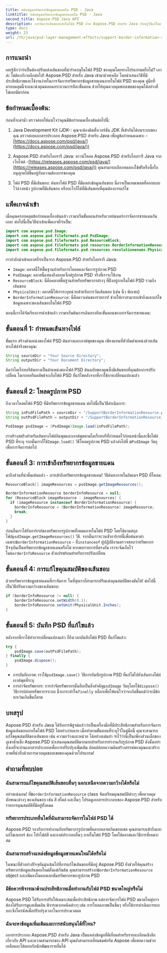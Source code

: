 ```yaml
---
title: สนับสนุนทรัพยากรข้อมูลชายแดนใน PSD - Java
linktitle: สนับสนุนทรัพยากรข้อมูลชายแดนใน PSD - Java
second_title: Aspose.PSD Java API
description: การจัดการเส้นขอบหลักในไฟล์ PSD ด้วย Aspose.PSD สำหรับ Java เรียนรู้วิธีแก้ไขความกว้างของเส้นขอบ หน่วย และอื่นๆ ผ่านขั้นตอนที่ปฏิบัติตามได้ง่าย ปรับปรุงการออกแบบ PSD ของคุณโดยทางโปรแกรม
type: docs
weight: 23
url: /th/java/psd-layer-management-effects/support-border-information-resource-psd/
---
```

## การแนะนำ

เคยรู้สึกว่าจำเป็นต้องปรับแต่งเส้นขอบที่น่ารำคาญในไฟล์ PSD ของคุณโดยทางโปรแกรมหรือไม่? เอาล่ะ ไม่ต้องกังวลอีกต่อไป! Aspose.PSD สำหรับ Java เข้ามาช่วยเหลือ โดยนำเสนอวิธีที่มีประสิทธิภาพและใช้งานง่ายในการจัดการทรัพยากรข้อมูลชายแดนภายในไฟล์ PSD ของคุณ คู่มือที่ครอบคลุมนี้จะแนะนำคุณตลอดกระบวนการทีละขั้นตอน ช่วยให้คุณควบคุมขอบเขตของคุณได้อย่างที่ไม่เคยมีมาก่อน

## ข้อกำหนดเบื้องต้น:

ก่อนที่จะดำน้ำ ตรวจสอบให้แน่ใจว่าคุณมีข้อกำหนดเบื้องต้นต่อไปนี้:

1. Java Development Kit (JDK-: คุณจะต้องติดตั้งเวอร์ชัน JDK ที่เข้ากันได้บนระบบของคุณ ตรวจสอบเอกสารประกอบ Aspose.PSD สำหรับ Java เพื่อดูข้อกำหนดเฉพาะ -[https://docs.aspose.com/psd/java/](https://docs.aspose.com/psd/java/))

2. Aspose.PSD สำหรับไลบรารี Java: ดาวน์โหลด Aspose.PSD สำหรับไลบรารี Java จากเว็บไซต์ -[https://releases.aspose.com/psd/java/](https://releases.aspose.com/psd/java/)) คุณสามารถเลือกทดลองใช้ฟรีหรือซื้อใบอนุญาตได้ขึ้นอยู่กับความต้องการของคุณ

3. ไฟล์ PSD ที่มีเส้นขอบ: ค้นหาไฟล์ PSD ที่มีแหล่งข้อมูลเส้นขอบ นี่อาจเป็นเทมเพลตที่ออกแบบไว้ล่วงหน้า รูปภาพที่มีเส้นขอบ หรืออะไรก็ได้ที่มีเส้นขอบที่คุณต้องการแก้ไข

## แพ็คเกจนำเข้า

เมื่อคุณครอบคลุมข้อกำหนดเบื้องต้นแล้ว เรามาเริ่มขั้นตอนสำหรับเวทย์มนตร์การจัดการชายแดนกันเถอะ ต่อไปนี้เป็นวิธีนำเข้าแพ็คเกจที่จำเป็น:

```java
import com.aspose.psd.Image;
import com.aspose.psd.fileformats.psd.PsdImage;
import com.aspose.psd.fileformats.psd.ResourceBlock;
import com.aspose.psd.fileformats.psd.resources.BorderInformationResource;
import com.aspose.psd.fileformats.psd.resources.resolutionenums.PhysicalUnit;
```

เรากำลังนำเข้าคลาสที่จำเป็นจาก Aspose.PSD สำหรับไลบรารี Java:

- `Image`: คลาสนี้ให้พื้นฐานสำหรับการโหลดและจัดการรูปภาพ PSD
- `PsdImage`: คลาสนี้แสดงถึงออบเจ็กต์รูปภาพ PSD จริงที่เราจะใช้งาน
- `ResourceBlock`: นี่คือคลาสพื้นฐานสำหรับทรัพยากรต่างๆ ที่ฝังอยู่ภายในไฟล์ PSD รวมถึงเส้นขอบ
- `PhysicalUnit`: คลาสนี้ให้เราระบุหน่วยสำหรับการวัดเส้นขอบ (เช่น นิ้ว พิกเซล)
- `BorderInformationResource`: นี่คือดาวเด่นของรายการ! ช่วยให้เราสามารถเข้าถึงและแก้ไขข้อมูลเฉพาะของเส้นขอบในไฟล์ PSD

ตอนนี้เราได้จัดเรียงการนำเข้าแล้ว เรามาเริ่มต้นการเดินทางทีละขั้นตอนของการจัดการชายแดน:

## ขั้นตอนที่ 1: กำหนดเส้นทางไฟล์

ขั้นแรก สร้างตำแหน่งของไฟล์ PSD ต้นทางและเอาต์พุตของคุณ เพียงแทนที่ตัวยึดตำแหน่งด้วยเส้นทางไฟล์จริงของคุณ:

```java
String sourceDir = "Your Source Directory";
String outputDir = "Your Document Directory";
```

คิดว่าไดเร็กทอรีต้นทางเป็นตำแหน่งของไฟล์ PSD ต้นฉบับของคุณซึ่งมีเส้นขอบที่คุณต้องการปรับเปลี่ยน ไดเรกทอรีผลลัพธ์จะเก็บไฟล์ PSD ที่แก้ไขหลังจากที่เราใช้การเปลี่ยนแปลงแล้ว

## ขั้นตอนที่ 2: โหลดรูปภาพ PSD

ถึงเวลาโหลดไฟล์ PSD ที่มีทรัพยากรข้อมูลชายแดน ต่อไปนี้เป็นวิธีดำเนินการ:

```java
String inPsdFilePath = sourceDir + "/SupportBorderInformationResource.psd";
String outPsdFilePath = outputDir + "/SupportBorderInformationResource_output.psd";

PsdImage psdImage = (PsdImage)Image.load(inPsdFilePath);
```

 เราสร้างสตริงสำหรับเส้นทางไฟล์อินพุตและเอาต์พุตตามไดเร็กทอรีที่กำหนดไว้ก่อนหน้านี้และชื่อไฟล์ PSD ที่ระบุ จากนั้นเราก็ใช้`Image.load()` วิธีโหลดรูปภาพ PSD แล้วส่งไปที่ a`PsdImage` วัตถุเพื่อการจัดการต่อไป

## ขั้นตอนที่ 3: การเข้าถึงทรัพยากรข้อมูลชายแดน

มาถึงส่วนที่น่าตื่นเต้นแล้ว - การเข้าถึงทรัพยากรข้อมูลชายแดน! วิธีค้นหาภายในอิมเมจ PSD ที่โหลด:

```java
ResourceBlock[] imageResources = psdImage.getImageResources();

BorderInformationResource borderInfoResource = null;
for (ResourceBlock imageResource : imageResources) {
  if (imageResource instanceof BorderInformationResource) {
    borderInfoResource = (BorderInformationResource) imageResource;
    break;
  }
}
```

ก่อนอื่นเราได้รับอาร์เรย์ของทรัพยากรรูปภาพทั้งหมดภายในไฟล์ PSD โดยใช้นามสกุลไฟล์`psdImage.getImageResources()` วิธี. จากนั้นเราจะวนซ้ำอาร์เรย์นี้เพื่อค้นหาค่าเฉพาะ`BorderInformationResource` - ที่`instanceof` ผู้ปฏิบัติงานตรวจสอบว่าทรัพยากรปัจจุบันเป็นทรัพยากรข้อมูลชายแดนหรือไม่ หากพบรายการที่ตรงกัน เราจะจัดเก็บไว้ใน`borderInfoResource` ตัวแปรพร้อมสำหรับการปรับเปลี่ยน

## ขั้นตอนที่ 4: การแก้ไขคุณสมบัติของเส้นขอบ

ด้วยทรัพยากรข้อมูลชายแดนที่เราจัดการ ในที่สุดเราก็สามารถปรับแต่งคุณสมบัติของมันได้! ต่อไปนี้เป็นวิธีปรับความกว้างของเส้นขอบ:

```java
if (borderInfoResource != null) {
    borderInfoResource.setWidth(0.1);
    borderInfoResource.setUnit(PhysicalUnit.Inches);
}
```

## ขั้นตอนที่ 5: บันทึก PSD ที่แก้ไขแล้ว

หลังจากที่เราได้ทำการเปลี่ยนแปลงแล้ว ก็ถึงเวลาบันทึกไฟล์ PSD ที่แก้ไขแล้ว:

```java
try {
    psdImage.save(outPsdFilePath);
} finally {
    psdImage.dispose();
}
```

-  การบันทึกภาพ: เราใช้`psdImage.save()` วิธีการบันทึกรูปภาพ PSD ที่แก้ไขไปยังเส้นทางไฟล์เอาต์พุตที่ระบุ
-  การกำจัดทรัพยากร: การกำจัดทรัพยากรนั้นถือเป็นสิ่งสำคัญ`psdImage` วัตถุโดยใช้`dispose()` วิธีการปล่อยทรัพยากรระบบ นี้จะกระทำใน`finally` บล็อกเพื่อให้แน่ใจว่าจะเกิดขึ้นแม้ว่าจะมีข้อยกเว้นเกิดขึ้นก็ตาม

## บทสรุป

Aspose.PSD สำหรับ Java ได้รับการพิสูจน์แล้วว่าเป็นเครื่องมือที่มีประสิทธิภาพสำหรับการจัดการข้อมูลเส้นขอบภายในไฟล์ PSD ได้อย่างง่ายดาย เมื่อทำตามขั้นตอนที่ระบุไว้ในคู่มือนี้ คุณจะสามารถแก้ไขคุณสมบัติของเส้นขอบ เช่น ความกว้างและหน่วย ได้อย่างแม่นยำ จำไว้ว่านี่เป็นเพียงส่วนเล็กของภูเขาน้ำแข็ง Aspose.PSD นำเสนอคุณสมบัติมากมายสำหรับการทำงานกับรูปภาพ PSD ดังนั้นอย่าลังเลที่จะอ่านเอกสารประกอบเพื่อการปรับปรุงเพิ่มเติม ปลดปล่อยความคิดสร้างสรรค์ของคุณและสร้างภาพที่น่าทึ่งด้วยการควบคุมขอบเขตของคุณด้วยโปรแกรม! 

## คำถามที่พบบ่อย

### ฉันสามารถแก้ไขคุณสมบัติเส้นขอบอื่นๆ นอกเหนือจากความกว้างได้หรือไม่

 อย่างแน่นอน! ที่`BorderInformationResource` class จัดเตรียมคุณสมบัติต่างๆ เพื่อควบคุมลักษณะต่างๆ ของเส้นขอบ เช่น สี สไตล์ และอื่นๆ โปรดดูเอกสารประกอบของ Aspose.PSD สำหรับรายการคุณสมบัติที่มีอยู่ทั้งหมด

### ทรัพยากรประเภทอื่นใดที่ฉันสามารถจัดการในไฟล์ PSD ได้

Aspose.PSD รองรับการทำงานกับทรัพยากรรูปภาพที่หลากหลายเกินขอบเขต คุณสามารถเข้าถึงและแก้ไขเลเยอร์ ช่อง โปรไฟล์สี และองค์ประกอบอื่นๆ ภายในไฟล์ PSD โดยใช้คลาสและวิธีการที่เหมาะสม

### ฉันสามารถสร้างแหล่งข้อมูลข้อมูลชายแดนใหม่ได้หรือไม่

 ในขณะที่ตัวอย่างปัจจุบันมุ่งเน้นไปที่การแก้ไขเส้นขอบที่มีอยู่ Aspose.PSD ยังช่วยให้คุณสร้างทรัพยากรข้อมูลเส้นขอบใหม่ตั้งแต่เริ่มต้น คุณสามารถสร้างก`BorderInformationResource` object และเพิ่มลงในคอลเลกชันทรัพยากรของรูปภาพ PSD

### มีข้อควรพิจารณาด้านประสิทธิภาพเมื่อทำงานกับไฟล์ PSD ขนาดใหญ่หรือไม่

Aspose.PSD ได้รับการปรับให้เหมาะสมเพื่อประสิทธิภาพ แต่การจัดการไฟล์ PSD ขนาดใหญ่อาจต้องได้รับการดูแลเพิ่มเติม พิจารณาเทคนิคต่างๆ เช่น การโหลดภาพเป็นชิ้นๆ หรือใช้การดำเนินการแบบอะซิงโครนัสเพื่อปรับปรุงเวลาในการประมวลผล

### ฉันจะหาข้อมูลเพิ่มเติมและการสนับสนุนได้ที่ไหน?

เอกสารประกอบ Aspose.PSD สำหรับ Java เป็นแหล่งข้อมูลที่ดีเยี่ยมสำหรับรายละเอียดเชิงลึกเกี่ยวกับ API และความสามารถของ API คุณยังสามารถเยี่ยมชมฟอรัม Aspose เพื่อขอความช่วยเหลือและโต้ตอบกับนักพัฒนารายอื่นได้ 